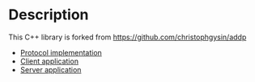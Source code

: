 
Description
===========

This C++ library is forked from https://github.com/christophgysin/addp

* [Protocol implementation](src/addp)
* [Client application](src/addpc)
* [Server application](src/addpd)
